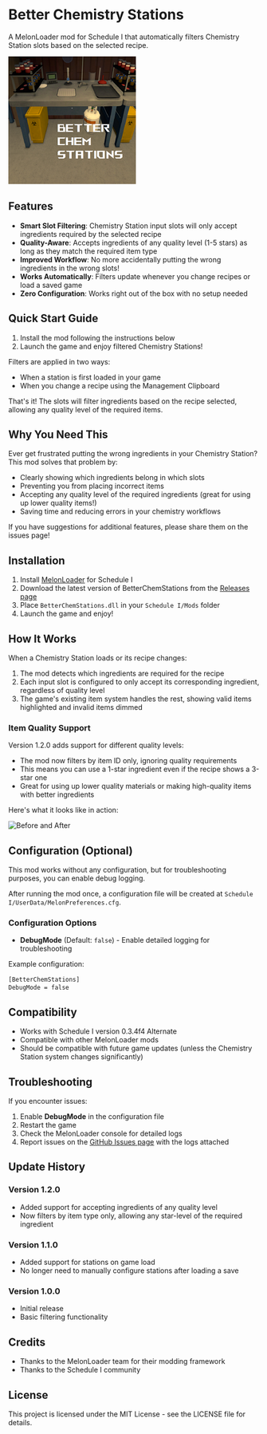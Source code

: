 # Better Chemistry Stations

A MelonLoader mod for Schedule I that automatically filters Chemistry Station slots based on the selected recipe.

![logo](icon.png)

## Features

- **Smart Slot Filtering**: Chemistry Station input slots will only accept ingredients required by the selected recipe
- **Quality-Aware**: Accepts ingredients of any quality level (1-5 stars) as long as they match the required item type
- **Improved Workflow**: No more accidentally putting the wrong ingredients in the wrong slots!
- **Works Automatically**: Filters update whenever you change recipes or load a saved game
- **Zero Configuration**: Works right out of the box with no setup needed

## Quick Start Guide

1. Install the mod following the instructions below
2. Launch the game and enjoy filtered Chemistry Stations!

Filters are applied in two ways:

- When a station is first loaded in your game
- When you change a recipe using the Management Clipboard

That's it! The slots will filter ingredients based on the recipe selected, allowing any quality level of the required items.

## Why You Need This

Ever get frustrated putting the wrong ingredients in your Chemistry Station? This mod solves that problem by:

- Clearly showing which ingredients belong in which slots
- Preventing you from placing incorrect items
- Accepting any quality level of the required ingredients (great for using up lower quality items!)
- Saving time and reducing errors in your chemistry workflows

If you have suggestions for additional features, please share them on the issues page!

## Installation

1. Install [MelonLoader](https://melonwiki.xyz/#/README) for Schedule I
2. Download the latest version of BetterChemStations from the [Releases page](https://github.com/YourUsername/BetterChemStations/releases)
3. Place `BetterChemStations.dll` in your `Schedule I/Mods` folder
4. Launch the game and enjoy!

## How It Works

When a Chemistry Station loads or its recipe changes:

1. The mod detects which ingredients are required for the recipe
2. Each input slot is configured to only accept its corresponding ingredient, regardless of quality level
3. The game's existing item system handles the rest, showing valid items highlighted and invalid items dimmed

### Item Quality Support

Version 1.2.0 adds support for different quality levels:

- The mod now filters by item ID only, ignoring quality requirements
- This means you can use a 1-star ingredient even if the recipe shows a 3-star one
- Great for using up lower quality materials or making high-quality items with better ingredients

Here's what it looks like in action:

![Before and After](https://i.imgur.com/YourBeforeAfterImage.png)

## Configuration (Optional)

This mod works without any configuration, but for troubleshooting purposes, you can enable debug logging.

After running the mod once, a configuration file will be created at `Schedule I/UserData/MelonPreferences.cfg`.

### Configuration Options

- **DebugMode** (Default: `false`) - Enable detailed logging for troubleshooting

Example configuration:

```
[BetterChemStations]
DebugMode = false
```

## Compatibility

- Works with Schedule I version 0.3.4f4 Alternate
- Compatible with other MelonLoader mods
- Should be compatible with future game updates (unless the Chemistry Station system changes significantly)

## Troubleshooting

If you encounter issues:

1. Enable **DebugMode** in the configuration file
2. Restart the game
3. Check the MelonLoader console for detailed logs
4. Report issues on the [GitHub Issues page](https://github.com/YourUsername/BetterChemStations/issues) with the logs attached

## Update History

### Version 1.2.0

- Added support for accepting ingredients of any quality level
- Now filters by item type only, allowing any star-level of the required ingredient

### Version 1.1.0

- Added support for stations on game load
- No longer need to manually configure stations after loading a save

### Version 1.0.0

- Initial release
- Basic filtering functionality

## Credits

- Thanks to the MelonLoader team for their modding framework
- Thanks to the Schedule I community

## License

This project is licensed under the MIT License - see the LICENSE file for details.
